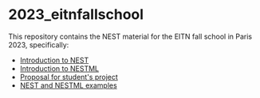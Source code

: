 # 2023_eitnfallschool

This repository contains the NEST material for the EITN fall school in Paris 2023, specifically:

* [Introduction to NEST](presentations/2023_eitnfallschool_nestintro.pdf)
* [Introduction to NESTML](presentations/2023_eitnfallschool_nestmlintro.pdf)
* [Proposal for student's project](project/presentation/2023_eitnfallschool_project.pdf)
* [NEST and NESTML examples](code/.)
